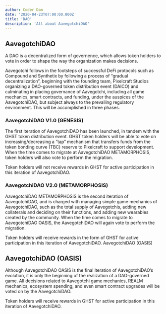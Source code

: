 ```yaml
---
author: Coder Dan
date: '2020-04-23T07:00:00.000Z'
title: 'DAO'
description: 'All about AavegotchiDAO'
---
```


## AavegotchiDAO

A DAO is a decentralized form of governence, which allows token holders to vote in order to shape the way the organization makes decisions.

Aavegotchi follows in the footsteps of successful DeFi protocols such as Compound and Synthetix by following a process of “gradual decentralization”, beginning with the founding team, Pixelcraft Studios organizing a DAO-governed token distribution event (DAICO) and culminating in placing governance of Aavegotchi, including all game mechanics, smart contracts, and funding, under the auspices of the AavegotchiDAO, but subject always to the prevailing regulatory environment. This will be accomplished in three phases.

### AavegotchiDAO V1.0 (GENESIS)

The first iteration of AavegotchiDAO has been launched, in tandem with the GHST token distribution event. GHST token holders will be able to vote on increasing/decreasing a “tap” mechanism that transfers funds from the token bonding curve (TBC) reserve to Pixelcraft to support development. When the time comes to migrate at AavegotchiDAO METAMORPHOSIS, token holders will also vote to perform the migration.

Token holders will not receive rewards in GHST for active participation in this iteration of AavegotchiDAO.

### AavegotchiDAO V2.0 (METAMORPHOSIS)

AavegotchiDAO METAMORPHOSIS is the second iteration of AavegotchiDAO, and is charged with managing simple game mechanics of AavegotchiDAO, such as the total supply of Aavegotchis, adding new collaterals and deciding on their functions, and adding new wearables created by the community. When the time comes to migrate to AavegotchiDAO OASIS, the AavegotchiDAO will again vote to perform the migration.

Token holders will receive rewards in the form of GHST for active participation in this iteration of AavegotchiDAO.
AavegotchiDAO (OASIS)

## AavegotchiDAO (OASIS)

Although AavegotchiDAO OASIS is the final iteration of AavegotchiDAO’s evolution, it is only the beginning of the realization of a DAO-governed game. All decisions related to Aavegotchi game mechanics, REALM mechanics, ecosystem spending, and even smart contract upgrades will be voted on by the AavegotchiDAO.

Token holders will receive rewards in GHST for active participation in this iteration of AavegotchiDAO.
